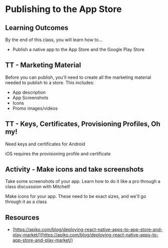 # Publishing to the App Store

## Learning Outcomes

By the end of this class, you will learn how to...

- Publish a native app to the App Store and the Google Play Store

## TT - Marketing Material

Before you can publish, you'll need to create all the marketing material needed to publish to a store. This includes:

- App description
- App Screenshots
- Icons
- Promo images/videos
	
## TT - Keys, Certificates, Provisioning Profiles, Oh my!

Need keys and certificates for Android

iOS requires the provisioning profile and certificate

## Activity - Make icons and take screenshots

Take some screenshots of your app. Learn how to do it like a pro through a class discusssion with Mitchell!

Make icons for your app. These need to be exact sizes, and we'll go through it as a class

## Resources

- [https://apiko.com/blog/deploying-react-native-apps-to-app-store-and-play-market/](https://apiko.com/blog/deploying-react-native-apps-to-app-store-and-play-market/)
